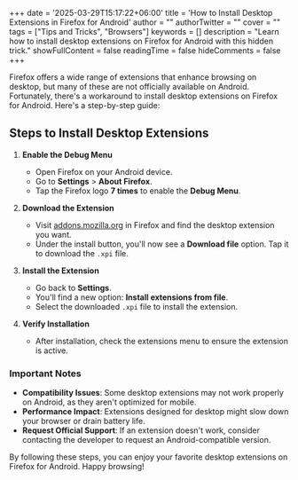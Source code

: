 +++
date = '2025-03-29T15:17:22+06:00'
title = 'How to Install Desktop Extensions in Firefox for Android'
author = ""
authorTwitter = "" 
cover = ""
tags = ["Tips and Tricks", "Browsers"]
keywords = []
description = "Learn how to install desktop extensions on Firefox for Android with this hidden trick."
showFullContent = false
readingTime = false
hideComments = false
+++

Firefox offers a wide range of extensions that enhance browsing on desktop, but many of these are not officially available on Android. Fortunately, there's a workaround to install desktop extensions on Firefox for Android. Here's a step-by-step guide:

## Steps to Install Desktop Extensions

1. **Enable the Debug Menu**  
   - Open Firefox on your Android device.  
   - Go to **Settings** > **About Firefox**.  
   - Tap the Firefox logo **7 times** to enable the **Debug Menu**.  

2. **Download the Extension**  
   - Visit [addons.mozilla.org](https://addons.mozilla.org) in Firefox and find the desktop extension you want.  
   - Under the install button, you'll now see a **Download file** option. Tap it to download the `.xpi` file.  

3. **Install the Extension**  
   - Go back to **Settings**.  
   - You'll find a new option: **Install extensions from file**.  
   - Select the downloaded `.xpi` file to install the extension.  

4. **Verify Installation**  
   - After installation, check the extensions menu to ensure the extension is active.  

### Important Notes
- **Compatibility Issues**: Some desktop extensions may not work properly on Android, as they aren't optimized for mobile.  
- **Performance Impact**: Extensions designed for desktop might slow down your browser or drain battery life.  
- **Request Official Support**: If an extension doesn't work, consider contacting the developer to request an Android-compatible version.  

By following these steps, you can enjoy your favorite desktop extensions on Firefox for Android. Happy browsing!
